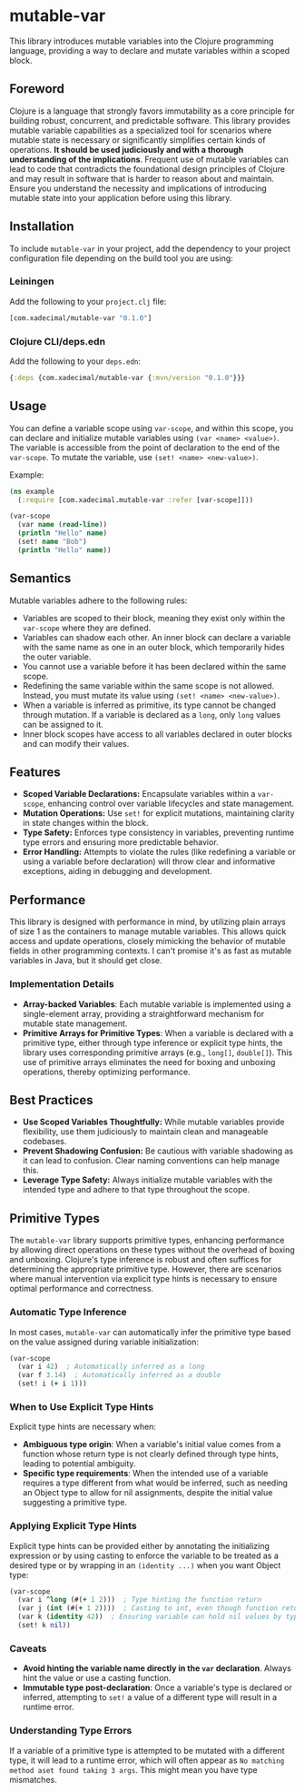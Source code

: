 # mutable-var
This library introduces mutable variables into the Clojure programming language, providing a way to declare and mutate variables within a scoped block.

## Foreword
Clojure is a language that strongly favors immutability as a core principle for building robust, concurrent, and predictable software. This library provides mutable variable capabilities as a specialized tool for scenarios where mutable state is necessary or significantly simplifies certain kinds of operations. **It should be used judiciously and with a thorough understanding of the implications**. Frequent use of mutable variables can lead to code that contradicts the foundational design principles of Clojure and may result in software that is harder to reason about and maintain. Ensure you understand the necessity and implications of introducing mutable state into your application before using this library.

## Installation
To include `mutable-var` in your project, add the dependency to your project configuration file depending on the build tool you are using:

### Leiningen
Add the following to your `project.clj` file:
```clj
[com.xadecimal/mutable-var "0.1.0"]
```

### Clojure CLI/deps.edn
Add the following to your `deps.edn`:
```clj
{:deps {com.xadecimal/mutable-var {:mvn/version "0.1.0"}}}
```

## Usage
You can define a variable scope using `var-scope`, and within this scope, you can declare and initialize mutable variables using `(var <name> <value>)`. The variable is accessible from the point of declaration to the end of the `var-scope`. To mutate the variable, use `(set! <name> <new-value>)`.

Example:
```clj
(ns example
  (:require [com.xadecimal.mutable-var :refer [var-scope]]))

(var-scope
  (var name (read-line))
  (println "Hello" name)
  (set! name "Bob")
  (println "Hello" name))
```

## Semantics
Mutable variables adhere to the following rules:
- Variables are scoped to their block, meaning they exist only within the `var-scope` where they are defined.
- Variables can shadow each other. An inner block can declare a variable with the same name as one in an outer block, which temporarily hides the outer variable.
- You cannot use a variable before it has been declared within the same scope.
- Redefining the same variable within the same scope is not allowed. Instead, you must mutate its value using `(set! <name> <new-value>)`.
- When a variable is inferred as primitive, its type cannot be changed through mutation. If a variable is declared as a `long`, only `long` values can be assigned to it.
- Inner block scopes have access to all variables declared in outer blocks and can modify their values.

## Features
- **Scoped Variable Declarations:** Encapsulate variables within a `var-scope`, enhancing control over variable lifecycles and state management.
- **Mutation Operations:** Use `set!` for explicit mutations, maintaining clarity in state changes within the block.
- **Type Safety:** Enforces type consistency in variables, preventing runtime type errors and ensuring more predictable behavior.
- **Error Handling:** Attempts to violate the rules (like redefining a variable or using a variable before declaration) will throw clear and informative exceptions, aiding in debugging and development.

## Performance
This library is designed with performance in mind, by utilizing plain arrays of size 1 as the containers to manage mutable variables. This allows quick access and update operations, closely mimicking the behavior of mutable fields in other programming contexts. I can't promise it's as fast as mutable variables in Java, but it should get close.

### Implementation Details
- **Array-backed Variables**: Each mutable variable is implemented using a single-element array, providing a straightforward mechanism for mutable state management.
- **Primitive Arrays for Primitive Types**: When a variable is declared with a primitive type, either through type inference or explicit type hints, the library uses corresponding primitive arrays (e.g., `long[]`, `double[]`). This use of primitive arrays eliminates the need for boxing and unboxing operations, thereby optimizing performance.

## Best Practices
- **Use Scoped Variables Thoughtfully:** While mutable variables provide flexibility, use them judiciously to maintain clean and manageable codebases.
- **Prevent Shadowing Confusion:** Be cautious with variable shadowing as it can lead to confusion. Clear naming conventions can help manage this.
- **Leverage Type Safety:** Always initialize mutable variables with the intended type and adhere to that type throughout the scope.

## Primitive Types
The `mutable-var` library supports primitive types, enhancing performance by allowing direct operations on these types without the overhead of boxing and unboxing. Clojure's type inference is robust and often suffices for determining the appropriate primitive type. However, there are scenarios where manual intervention via explicit type hints is necessary to ensure optimal performance and correctness.

### Automatic Type Inference
In most cases, `mutable-var` can automatically infer the primitive type based on the value assigned during variable initialization:

```clj
(var-scope
  (var i 42)  ; Automatically inferred as a long
  (var f 3.14)  ; Automatically inferred as a double
  (set! i (+ i 1)))
```

### When to Use Explicit Type Hints
Explicit type hints are necessary when:

- **Ambiguous type origin**: When a variable's initial value comes from a function whose return type is not clearly defined through type hints, leading to potential ambiguity.
- **Specific type requirements**: When the intended use of a variable requires a type different from what would be inferred, such as needing an Object type to allow for nil assignments, despite the initial value suggesting a primitive type.

### Applying Explicit Type Hints
Explicit type hints can be provided either by annotating the initializing expression or by using casting to enforce the variable to be treated as a desired type or by wrapping in an `(identity ...)` when you want Object type:

```clj
(var-scope
  (var i ^long (#(+ 1 2)))  ; Type hinting the function return
  (var j (int (#(+ 1 2))))  ; Casting to int, even though function returns a long
  (var k (identity 42))  ; Ensuring variable can hold nil values by typing it to Object
  (set! k nil))
```

### Caveats
- **Avoid hinting the variable name directly in the `var` declaration**. Always hint the value or use a casting function.
- **Immutable type post-declaration**: Once a variable's type is declared or inferred, attempting to `set!` a value of a different type will result in a runtime error.

### Understanding Type Errors
If a variable of a primitive type is attempted to be mutated with a different type, it will lead to a runtime error, which will often appear as `No matching method aset found taking 3 args`. This might mean you have type mismatches.
